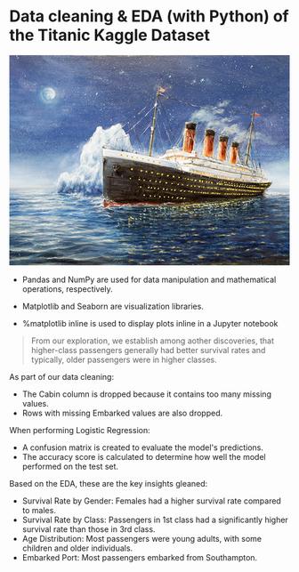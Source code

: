 # Data cleaning & EDA (with Python) of the Titanic Kaggle Dataset

![Titanic Ship](https://github.com/hazelapondi/FUTURE_DS_01/blob/main/img/titanic.jpg)

* Pandas and NumPy are used for data manipulation and mathematical operations, respectively.

* Matplotlib and Seaborn are visualization libraries.

* %matplotlib inline is used to display plots inline in a Jupyter notebook

> From our exploration, we establish among aother discoveries, that higher-class passengers generally had better survival rates and typically, older passengers were in higher classes.

As part of our data cleaning:

* The Cabin column is dropped because it contains too many missing values.
* Rows with missing Embarked values are also dropped.

When performing Logistic Regression:

* A confusion matrix is created to evaluate the model's predictions.
* The accuracy score is calculated to determine how well the model performed on the test set.

Based on the EDA, these are the key insights gleaned:

* Survival Rate by Gender: Females had a higher survival rate compared to males.
* Survival Rate by Class: Passengers in 1st class had a significantly higher survival rate than those in 3rd class.
* Age Distribution: Most passengers were young adults, with some children and older individuals.
* Embarked Port: Most passengers embarked from Southampton.
